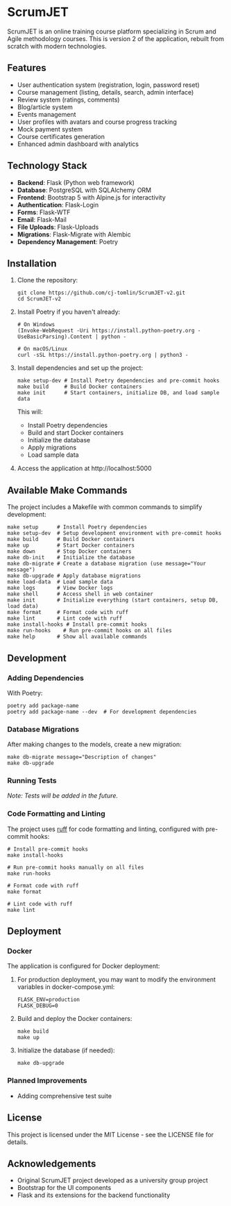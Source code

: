 # ScrumJET

ScrumJET is an online training course platform specializing in Scrum and Agile methodology courses. This is version 2 of the application, rebuilt from scratch with modern technologies.

## Features

- User authentication system (registration, login, password reset)
- Course management (listing, details, search, admin interface)
- Review system (ratings, comments)
- Blog/article system
- Events management
- User profiles with avatars and course progress tracking
- Mock payment system
- Course certificates generation
- Enhanced admin dashboard with analytics

## Technology Stack

- **Backend**: Flask (Python web framework)
- **Database**: PostgreSQL with SQLAlchemy ORM
- **Frontend**: Bootstrap 5 with Alpine.js for interactivity
- **Authentication**: Flask-Login
- **Forms**: Flask-WTF
- **Email**: Flask-Mail
- **File Uploads**: Flask-Uploads
- **Migrations**: Flask-Migrate with Alembic
- **Dependency Management**: Poetry

## Installation

1. Clone the repository:
   ```
   git clone https://github.com/cj-tomlin/ScrumJET-v2.git
   cd ScrumJET-v2
   ```

2. Install Poetry if you haven't already:
   ```
   # On Windows
   (Invoke-WebRequest -Uri https://install.python-poetry.org -UseBasicParsing).Content | python -

   # On macOS/Linux
   curl -sSL https://install.python-poetry.org | python3 -
   ```

3. Install dependencies and set up the project:
   ```
   make setup-dev # Install Poetry dependencies and pre-commit hooks
   make build     # Build Docker containers
   make init      # Start containers, initialize DB, and load sample data
   ```

   This will:
   - Install Poetry dependencies
   - Build and start Docker containers
   - Initialize the database
   - Apply migrations
   - Load sample data

4. Access the application at http://localhost:5000

## Available Make Commands

The project includes a Makefile with common commands to simplify development:

```
make setup      # Install Poetry dependencies
make setup-dev  # Setup development environment with pre-commit hooks
make build      # Build Docker containers
make up         # Start Docker containers
make down       # Stop Docker containers
make db-init    # Initialize the database
make db-migrate # Create a database migration (use message="Your message")
make db-upgrade # Apply database migrations
make load-data  # Load sample data
make logs       # View Docker logs
make shell      # Access shell in web container
make init       # Initialize everything (start containers, setup DB, load data)
make format     # Format code with ruff
make lint       # Lint code with ruff
make install-hooks # Install pre-commit hooks
make run-hooks    # Run pre-commit hooks on all files
make help       # Show all available commands
```


## Development

### Adding Dependencies

With Poetry:
```
poetry add package-name
poetry add package-name --dev  # For development dependencies
```

### Database Migrations

After making changes to the models, create a new migration:

```
make db-migrate message="Description of changes"
make db-upgrade
```

### Running Tests

*Note: Tests will be added in the future.*

### Code Formatting and Linting

The project uses [ruff](https://github.com/charliermarsh/ruff) for code formatting and linting, configured with pre-commit hooks:

```
# Install pre-commit hooks
make install-hooks

# Run pre-commit hooks manually on all files
make run-hooks

# Format code with ruff
make format

# Lint code with ruff
make lint
```

## Deployment

### Docker

The application is configured for Docker deployment:

1. For production deployment, you may want to modify the environment variables in docker-compose.yml:
   ```
   FLASK_ENV=production
   FLASK_DEBUG=0
   ```

2. Build and deploy the Docker containers:
   ```
   make build
   make up
   ```

3. Initialize the database (if needed):
   ```
   make db-upgrade
   ```

### Planned Improvements

- Adding comprehensive test suite

## License

This project is licensed under the MIT License - see the LICENSE file for details.

## Acknowledgements

- Original ScrumJET project developed as a university group project
- Bootstrap for the UI components
- Flask and its extensions for the backend functionality
